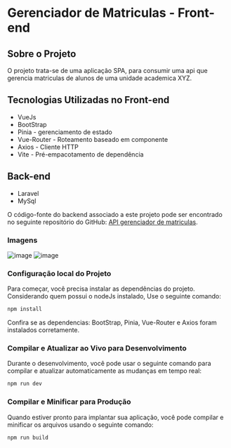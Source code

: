 # Gerenciador de Matriculas - Front-end

## Sobre o Projeto
O projeto trata-se de uma aplicação SPA, para consumir uma api que gerencia matriculas de alunos de uma unidade academica XYZ.

## Tecnologias Utilizadas no Front-end
- VueJs
- BootStrap
- Pinia - gerenciamento de estado
- Vue-Router - Roteamento baseado em componente
- Axios -  Cliente HTTP 
- Vite -  Pré-empacotamento de dependência

## Back-end
- Laravel
- MySql

O código-fonte do backend associado a este projeto pode ser encontrado no seguinte repositório do GitHub: [API gerenciador de matriculas](https://github.com/MichelNsouza/api.GerenciadorMatriculas).

### Imagens
![image](https://github.com/user-attachments/assets/69fbb4ed-0eb4-45f9-9634-28eb9e7dab12)
![image](https://github.com/user-attachments/assets/7423ead2-cf80-4460-a471-99770b30ff82)


### Configuração local do Projeto 
Para começar, você precisa instalar as dependências do projeto. 
Considerando quem possui o nodeJs instalado, Use o seguinte comando:

```sh
npm install
```
Confira se as dependencias: BootStrap, Pinia, Vue-Router e Axios foram instalados corretamente.
### Compilar e Atualizar ao Vivo para Desenvolvimento

Durante o desenvolvimento, você pode usar o seguinte comando para compilar e atualizar automaticamente as mudanças em tempo real:
```sh
npm run dev
```
### Compilar e Minificar para Produção
Quando estiver pronto para implantar sua aplicação, você pode compilar e minificar os arquivos usando o seguinte comando:
```sh
npm run build
```
